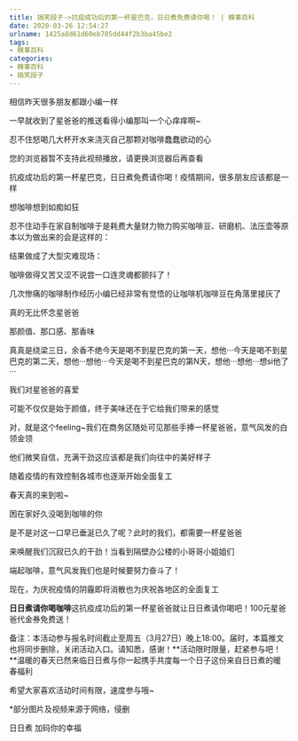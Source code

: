 ```yaml
---
title: 搞笑段子->抗疫成功后的第一杯星巴克，日日煮免费请你喝！ | 糗事百科
date: 2020-03-26 12:54:27
urlname: 1425a8d61d60eb785dd44f2b3ba45be2
tags: 
- 糗事百科
categories:
- 糗事百科
- 搞笑段子
---
```

相信昨天很多朋友都跟小编一样

一早就收到了星爸爸的推送看得小编那叫一个心痒痒啊~

忍不住怒喝几大杯开水来浇灭自己那颗对咖啡蠢蠢欲动的心

您的浏览器暂不支持此视频播放，请更换浏览器后再查看

抗疫成功后的第一杯星巴克，日日煮免费请你喝！疫情期间，很多朋友应该都是一样

想咖啡想到如痴如狂

忍不住动手在家自制咖啡于是耗费大量财力物力购买咖啡豆、研磨机、法压壶等原本以为做出来的会是这样的：

结果做成了大型灾难现场：

咖啡做得又苦又涩不说尝一口连灵魂都颤抖了！

几次惨痛的咖啡制作经历小编已经非常有觉悟的让咖啡机咖啡豆在角落里接灰了

真的无比怀念星爸爸

那颜值、那口感、那香味

真真是绕梁三日，余香不绝今天是喝不到星巴克的第一天，想他···今天是喝不到星巴克的第二天，想他···想他···今天是喝不到星巴克的第N天，想他···想他···想si他了···

我们对星爸爸的喜爱

可能不仅仅是始于颜值，终于美味还在于它给我们带来的感觉

对，就是这个feeling~我们在商务区随处可见那些手捧一杯星爸爸，意气风发的白领金领

他们微笑自信，充满干劲这应该都是我们向往中的美好样子

随着疫情的有效控制各城市也逐渐开始全面复工

春天真的来到啦~

困在家好久没喝到咖啡的你

是不是对这一口早已垂涎已久了呢？此时的我们，都需要一杯星爸爸

来唤醒我们沉寂已久的干劲！当看到隔壁办公楼的小哥哥小姐姐们

端起咖啡，意气风发我们也是时候要努力奋斗了！

现在，为庆祝疫情的阴霾即将消散也为庆祝各地区的全面复工

**日日煮请你喝咖啡**这抗疫成功后的第一杯星爸爸就让日日煮请你喝吧！100元星爸爸代金券免费送！

备注：本活动参与报名时间截止至周五（3月27日）晚上18:00。届时，本篇推文也将同步删除，关闭活动入口。请知悉，感谢！**活动限时限量，赶紧参与吧！**温暖的春天已然来临日日煮与你一起携手共度每一个日子这份来自日日煮的暖春福利

希望大家喜欢活动时间有限，速度参与哦~

*部分图片及视频来源于网络，侵删

日日煮 加码你的幸福



